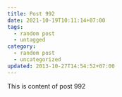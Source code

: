 ```yaml
---
title: Post 992
date: 2021-10-19T10:11:14+07:00
tags:
  - random post
  - untagged
category:
  - random post
  - uncategorized
updated: 2013-10-27T14:54:52+07:00
---
```

This is content of post 992